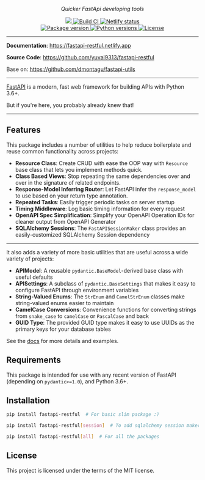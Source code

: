 <p align="center">
    <em>Quicker FastApi developing tools</em>
</p>
<p align="center">
<a href="https://github.com/yuval9313/fastapi-restful" target="_blank">
	<img src="https://img.shields.io/github/last-commit/yuval9313/fastapi-restful.svg">
	<img src="https://github.com/yuval9313/FastApi-RESTful/workflows/build/badge.svg" alt="Build CI">
</a>
<a href="https://fastapi-restful.netlify.app">
    <img src="https://api.netlify.com/api/v1/badges/294b88e1-4b81-49c0-8525-9c4a2cb782e0/deploy-status" alt="Netlify status">
</a>
<br />
<a href="https://pypi.org/project/FastApi-RESTful" target="_blank">
    <img src="https://badge.fury.io/py/fastapi-restful.svg" alt="Package version">
</a>
<a href="https://github.com/yuval9313/fastapi-restful" target="_blank">
    <img src="https://img.shields.io/pypi/pyversions/FastApi-RESTful.svg" alt="Python versions">
    <img src="https://img.shields.io/github/license/yuval9313/fastapi-utils.svg" alt="License">
</a>
</p>

---

**Documentation**: <a href="https://fastapi-restful.netlify.app" target="_blank">https://fastapi-restful.netlify.app</a>

**Source Code**: <a href="https://github.com/yuval9313/fastapi-restful" target="_blank">https://github.com/yuval9313/fastapi-restful</a>

Base on: <a href="https://github.com/dmontagu/fastapi-utils" target="_blank">https://github.com/dmontagu/fastapi-utils</a>

---

<a href="https://fastapi.tiangolo.com">FastAPI</a> is a modern, fast web framework for building APIs with Python 3.6+.

But if you're here, you probably already knew that!

---

## Features

This package includes a number of utilities to help reduce boilerplate and reuse common functionality across projects:

* **Resource Class**: Create CRUD with ease the OOP way with `Resource` base class that lets you implement methods quick.
* **Class Based Views**: Stop repeating the same dependencies over and over in the signature of related endpoints.
* **Response-Model Inferring Router**: Let FastAPI infer the `response_model` to use based on your return type annotation. 
* **Repeated Tasks**: Easily trigger periodic tasks on server startup
* **Timing Middleware**: Log basic timing information for every request
* **OpenAPI Spec Simplification**: Simplify your OpenAPI Operation IDs for cleaner output from OpenAPI Generator
* **SQLAlchemy Sessions**: The `FastAPISessionMaker` class provides an easily-customized SQLAlchemy Session dependency

---

It also adds a variety of more basic utilities that are useful across a wide variety of projects:

* **APIModel**: A reusable `pydantic.BaseModel`-derived base class with useful defaults
* **APISettings**: A subclass of `pydantic.BaseSettings` that makes it easy to configure FastAPI through environment variables 
* **String-Valued Enums**: The `StrEnum` and `CamelStrEnum` classes make string-valued enums easier to maintain
* **CamelCase Conversions**: Convenience functions for converting strings from `snake_case` to `camelCase` or `PascalCase` and back
* **GUID Type**: The provided GUID type makes it easy to use UUIDs as the primary keys for your database tables

See the [docs](https://fastapi-restful.netlify.app/) for more details and examples. 

## Requirements

This package is intended for use with any recent version of FastAPI (depending on `pydantic>=1.0`), and Python 3.6+.

## Installation

```bash
pip install fastapi-restful  # For basic slim package :)

pip install fastapi-restful[session]  # To add sqlalchemy session maker

pip install fastapi-restful[all]  # For all the packages
```

## License

This project is licensed under the terms of the MIT license.
